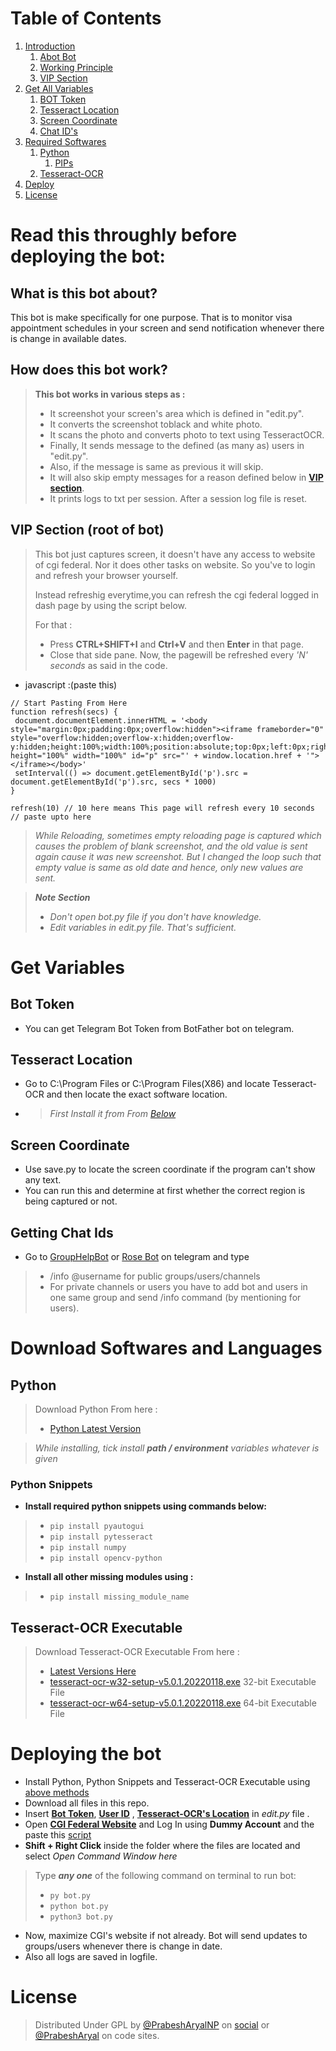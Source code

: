 # Table of Contents
 1. [Introduction](#1)
    1. [Abot Bot](#1.1)
	2. [Working Principle](#1.2)
	3. [VIP Section](#1.3)
 2. [Get All Variables](#2)
	1. [BOT Token](#2.1)
    2. [Tesseract Location](#2.2)
	3. [Screen Coordinate](#2.3)
	4. [Chat ID's](#2.4)
 3. [Required Softwares](#3)
    1. [Python](#3.1)
		1. [PIPs](#3.1.1)
	2. [Tesseract-OCR](#3.2)
 4. [Deploy](#4)
 5. [License](#lic)

# Read this throughly before deploying the bot: <a name="1"></a>

## What is this bot about?<a name="1.1"></a>
This bot is make specifically for one purpose. That is to monitor visa appointment schedules in your screen and send notification whenever there is change in available dates.

## How does this bot work?<a name="1.2"></a>
> **This bot works in various steps as :**
> - It screenshot your screen's area which is defined in "edit.py".
> - It converts the screenshot toblack and white photo.
> - It scans the photo and converts photo to text using TesseractOCR.
> - Finally, It sends message to the defined (as many as) users in "edit.py".
> - Also, if the message is same as previous  it will skip. 
> - It will also skip empty messages for a reason defined below in **[VIP section](#1.3)**.
> - It prints logs to txt per session. After a session log file is reset.
		



## VIP Section (root of bot)<a name="1.3"></a>

>This bot just captures screen, it doesn't have any access to website of cgi federal. Nor it does other tasks on website. So you've to login and refresh your browser yourself.
>
>Instead refreshig everytime,you can refresh the cgi federal logged in dash page by using the script below.
>
>For that :
> - Press **CTRL+SHIFT+I** and **Ctrl+V** and then **Enter** in that page. 
> - Close that side pane. Now, the pagewill be refreshed every *'N' seconds* as said in the code.

 - javascript :(paste this) <a name="jscript"></a>
 ```
// Start Pasting From Here
function refresh(secs) {
  document.documentElement.innerHTML = '<body style="margin:0px;padding:0px;overflow:hidden"><iframe frameborder="0" style="overflow:hidden;overflow-x:hidden;overflow-y:hidden;height:100%;width:100%;position:absolute;top:0px;left:0px;right:0px;bottom:0px" height="100%" width="100%" id="p" src="' + window.location.href + '"></iframe></body>'
  setInterval(() => document.getElementById('p').src = document.getElementById('p').src, secs * 1000)
}

refresh(10) // 10 here means This page will refresh every 10 seconds
 // paste upto here
 ```

>*While Reloading, sometimes empty reloading page is captured which causes the problem of blank screenshot, and the old value is sent again cause it was new screenshot. But I changed the loop such that empty value is same as old date and hence, only new values are sent.*

> ***Note Section***
> - *Don't open bot.py file if you don't have knowledge.*
> - *Edit variables in edit.py file. That's sufficient.*
		
		
# Get Variables <a name="2"></a>

## Bot Token <a name="2.1"></a>
 - You can get Telegram Bot Token from BotFather bot on telegram.
 
## Tesseract Location <a name="2.2"></a>
 - Go to C:\Program Files or C:\Program Files(X86) and locate Tesseract-OCR and then locate the exact software location.
 - > *First Install it from From [Below](#3.2)*
 
## Screen Coordinate <a name="2.3"></a>
 - Use save.py to locate the screen coordinate if the program can't show any text.
 - You can run this and determine at first whether the correct region is being captured or not.
 
## Getting Chat Ids <a name="2.4"></a>
 - Go to [GroupHelpBot](https://t.me/GroupHelpBot) or [Rose Bot](https://t.me/MissRose_bot) on telegram and type
> - /info @username for public groups/users/channels
> - For private channels or users you have to add bot and users in one same group and send /info command (by mentioning for users).

# Download Softwares and Languages <a name="3"></a>

## Python <a name="3.1"></a>
> Download Python From here :
> - [Python Latest Version](https://www.python.org/downloads/)

> *While installing, tick install **path / environment** variables whatever is given*

### Python Snippets <a name="3.1.1"></a>
- **Install required python snippets using commands below:**
> - `pip install pyautogui`
> - `pip install pytesseract`
> - `pip install numpy`
> - `pip install opencv-python`

- __Install all other missing modules using :__
> - `pip install missing_module_name`

## Tesseract-OCR Executable <a name="3.2"></a>
> Download Tesseract-OCR Executable From here :
> - [Latest Versions Here](https://github.com/UB-Mannheim/tesseract/wiki)
> - [tesseract-ocr-w32-setup-v5.0.1.20220118.exe](https://digi.bib.uni-mannheim.de/tesseract/tesseract-ocr-w32-setup-v5.0.1.20220118.exe) 32-bit Executable File
> - [tesseract-ocr-w64-setup-v5.0.1.20220118.exe](https://digi.bib.uni-mannheim.de/tesseract/tesseract-ocr-w64-setup-v5.0.1.20220118.exe) 64-bit Executable File

# Deploying the bot <a name="4"></a>

- Install Python, Python Snippets and Tesseract-OCR Executable using [above methods](#3)
- Download all files in this repo.
- Insert **[Bot Token](#2.1)**, **[User ID](#2.4)** , **[Tesseract-OCR's Location](#2.2)** in *edit.py* file .
- Open **[CGI Federal Website](https://cgifederal.secure.force.com/)** and Log In using **Dummy Account** and the paste this [script](#jscript)
- **Shift + Right Click** inside the folder where the files are located and select *Open Command Window here*

> Type ***any one*** of the following command on terminal to run bot:
> - `py bot.py`
> - `python bot.py`
> - `python3 bot.py`

- Now, maximize CGI's website if not already. Bot will send updates to groups/users whenever there is change in date.
- Also all logs are saved in logfile.


# License <a name="lic"></a>
> Distributed Under GPL by [@PrabeshAryalNP](https://facebook.com/prabesharyalnp) on [social](https://twitter.com/prabesharyalnp) or [@PrabeshAryal](https://github.com/prabesharyal) on code sites.
		
		